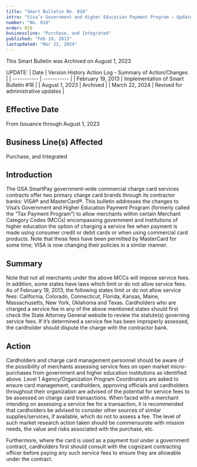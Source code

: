 ```yaml
---
title: "Smart Bulletin No. 018"
intro: "Visa’s Government and Higher Education Payment Program – Updates/Changes"
number: "No. 018"
order: 018
businessline: "Purchase, and Integrated"
published: "Feb 19, 2013"
lastupdated: "Mar 22, 2024"
---
```


<div 
    class="usa-alert margin-y-2 usa-alert--warning"
    data-test="alert-container"
    >
    <div class="usa-alert__body">
    <p 
        class="usa-alert__text" 
    >
        This Smart Bulletin was Archived on August 1, 2023
    </p>
    </div>
</div>

UPDATE:
| Date | Version History Action Log - Summary of Action/Changes |
| ----------- | ----------- |
| February 19, 2013 | Implementation of Smart Bulletin #18 |
| August 1, 2023 | Archived |
| March 22, 2024 | Revised for administrative updates |

## Effective Date

From Issuance through August 1, 2023


## Business Line(s) Affected

Purchase, and Integrated


## Introduction

The GSA SmartPay government-wide commercial charge card services contracts offer two primary charge card brands through its contractor banks: VISA® and MasterCard®. This bulletin addresses the changes to Visa’s Government and Higher Education Payment Program (formerly called the “Tax Payment Program”) to allow merchants within certain Merchant Category Codes (MCCs) encompassing government and institutions of higher education the option of charging a service fee when payment is made using consumer credit or debit cards or when using commercial card products. Note that these fees have been permitted by MasterCard for some time; VISA is now changing their policies in a similar manner. 

## Summary

Note that not all merchants under the above MCCs will impose service fees. In addition, some states have laws which limit or do not allow service fees. As of February 19, 2013, the following states limit or do not allow service fees: California, Colorado, Connecticut, Florida, Kansas, Maine, Massachusetts, New York, Oklahoma and Texas. Cardholders who are charged a service fee in any of the above mentioned states should first check the State Attorney General website to review the statute(s) governing service fees. If it’s determined a service fee has been improperly assessed, the cardholder should dispute the charge with the contractor bank. 


## Action

Cardholders and charge card management personnel should be aware of the possibility of merchants assessing service fees on open market micro-purchases from government and higher education institutions as identified above. Level 1 Agency/Organization Program Coordinators are asked to ensure card management, cardholders, approving officials and cardholders throughout their organization are advised of the potential for service fees to be assessed on charge card transactions. When faced with a merchant intending on assessing a service fee for a transaction, it is recommended that cardholders be advised to consider other sources of similar supplies/services, if available, which do not to assess a fee. The level of such market research action taken should be commensurate with mission needs, the value and risks associated with the purchase, etc. 

Furthermore, where the card is used as a payment tool under a government contract, cardholders first should consult with the cognizant contracting officer before paying any such service fees to ensure they are allowable under the contract. 


